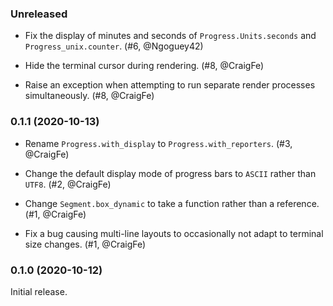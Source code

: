 ### Unreleased

- Fix the display of minutes and seconds of `Progress.Units.seconds` and
  `Progress_unix.counter`. (#6, @Ngoguey42)

- Hide the terminal cursor during rendering. (#8, @CraigFe)

- Raise an exception when attempting to run separate render processes
  simultaneously. (#8, @CraigFe)

### 0.1.1 (2020-10-13)

- Rename `Progress.with_display` to `Progress.with_reporters`. (#3, @CraigFe)

- Change the default display mode of progress bars to `ASCII` rather than
  `UTF8`. (#2, @CraigFe)

- Change `Segment.box_dynamic` to take a function rather than a reference. (#1,
  @CraigFe)

- Fix a bug causing multi-line layouts to occasionally not adapt to terminal
  size changes. (#1, @CraigFe)

### 0.1.0 (2020-10-12)

Initial release.
